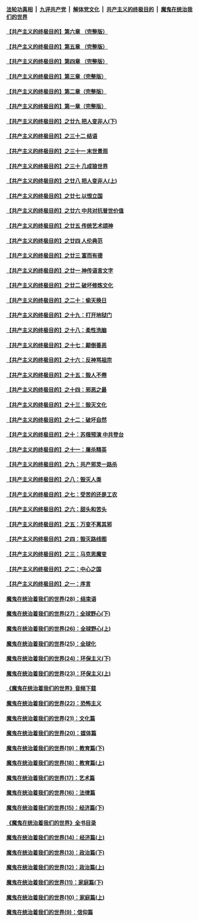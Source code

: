 ####  [法轮功真相](../../../../basic/blob/master/README.md?t=04221001) &nbsp;|&nbsp; [九评共产党](../../../../9ping.md/blob/master/README.md?t=04221001) &nbsp;|&nbsp; [解体党文化](../../../../jtdwh.md/blob/master/README.md?t=04221001)  &nbsp;|&nbsp; [共产主义的终极目的](../../../../gczydzjmd.md/blob/master/README.md?t=04221001) &nbsp;|&nbsp; [魔鬼在统治我们的世界](../../../../mgztzwmdsj.md/blob/master/README.md?t=04221001) 

#### [【共产主义的终极目的】第六章 （完整版）](../pages/nsc422/n11428913.md?t=04221001) 

#### [【共产主义的终极目的】第五章 （完整版）](../pages/nsc422/n11428912.md?t=04221001) 

#### [【共产主义的终极目的】第四章 （完整版）](../pages/nsc422/n11428907.md?t=04221001) 

#### [【共产主义的终极目的】第三章（完整版）](../pages/nsc422/n11428848.md?t=04221001) 

#### [【共产主义的终极目的】第二章（完整版）](../pages/nsc422/n11428831.md?t=04221001) 

#### [【共产主义的终极目的】第一章（完整版）](../pages/nsc422/n11417651.md?t=04221001) 

#### [【共产主义的终极目的】之廿九 把人变非人(下)](../pages/nsc422/n11344140.md?t=04221001) 

#### [【共产主义的终极目的】之三十二 结语](../pages/nsc422/n11360535.md?t=04221001) 

#### [【共产主义的终极目的】之三十一 末世景观](../pages/nsc422/n11351129.md?t=04221001) 

#### [【共产主义的终极目的】之三十 几成狼世界](../pages/nsc422/n11348280.md?t=04221001) 

#### [【共产主义的终极目的】之廿八 把人变非人(上)](../pages/nsc422/n11340492.md?t=04221001) 

#### [【共产主义的终极目的】之廿七 以恨立国](../pages/nsc422/n11336944.md?t=04221001) 

#### [【共产主义的终极目的】之廿六 中共对抗普世价值](../pages/nsc422/n11324785.md?t=04221001) 

#### [【共产主义的终极目的】之廿五 传统艺术颂神](../pages/nsc422/n11296396.md?t=04221001) 

#### [【共产主义的终极目的】之廿四 人伦典范](../pages/nsc422/n11296397.md?t=04221001) 

#### [【共产主义的终极目的】之廿三 富而有德](../pages/nsc422/n11283598.md?t=04221001) 

#### [【共产主义的终极目的】之廿一 神传语言文字](../pages/nsc422/n11263265.md?t=04221001) 

#### [【共产主义的终极目的】之廿二 破坏修炼文化](../pages/nsc422/n11245728.md?t=04221001) 

#### [【共产主义的终极目的】之二十：偷天换日](../pages/nsc422/n11238846.md?t=04221001) 

#### [【共产主义的终极目的】之十九：打开地狱门](../pages/nsc422/n11206376.md?t=04221001) 

#### [【共产主义的终极目的】之十八：柔性洗脑](../pages/nsc422/n11199994.md?t=04221001) 

#### [【共产主义的终极目的】之十七：颠倒善恶](../pages/nsc422/n11179782.md?t=04221001) 

#### [【共产主义的终极目的】之十六：反神骂祖宗](../pages/nsc422/n11166798.md?t=04221001) 

#### [【共产主义的终极目的】之十五：毁人不倦](../pages/nsc422/n11166792.md?t=04221001) 

#### [【共产主义的终极目的】之十四：邪恶之最](../pages/nsc422/n11150249.md?t=04221001) 

#### [【共产主义的终极目的】之十三：毁灭文化](../pages/nsc422/n11135227.md?t=04221001) 

#### [【共产主义的终极目的】之十二：破坏自然](../pages/nsc422/n11135214.md?t=04221001) 

#### [【共产主义的终极目的】之十：苏俄预演 中共登台](../pages/nsc422/n11118424.md?t=04221001) 

#### [【共产主义的终极目的】之十一：屠杀精英](../pages/nsc422/n11118442.md?t=04221001) 

#### [【共产主义的终极目的】之九：共产邪灵一路杀](../pages/nsc422/n11114139.md?t=04221001) 

#### [【共产主义的终极目的】之八：毁灭人类](../pages/nsc422/n11108503.md?t=04221001) 

#### [【共产主义的终极目的】之七：受苦的还是工农](../pages/nsc422/n11101809.md?t=04221001) 

#### [【共产主义的终极目的】之六：甜头和苦头](../pages/nsc422/n11096971.md?t=04221001) 

#### [【共产主义的终极目的】之五：万变不离其邪](../pages/nsc422/n11091285.md?t=04221001) 

#### [【共产主义的终极目的】之四：毁灭路线图](../pages/nsc422/n11086284.md?t=04221001) 

#### [【共产主义的终极目的】之三：马克思魔变](../pages/nsc422/n11061941.md?t=04221001) 

#### [【共产主义的终极目的】之二：中心之国](../pages/nsc422/n11047728.md?t=04221001) 

#### [【共产主义的终极目的】之一：序言](../pages/nsc422/n11086077.md?t=04221001) 

#### [魔鬼在统治着我们的世界(28)：结束语](../pages/nsc422/n10936246.md?t=04221001) 

#### [魔鬼在统治着我们的世界(27)：全球野心(下)](../pages/nsc422/n10928319.md?t=04221001) 

#### [魔鬼在统治着我们的世界(26)：全球野心(上)](../pages/nsc422/n10900318.md?t=04221001) 

#### [魔鬼在统治着我们的世界(25)：全球化](../pages/nsc422/n10788205.md?t=04221001) 

#### [魔鬼在统治着我们的世界(24)：环保主义(下)](../pages/nsc422/n10695307.md?t=04221001) 

#### [魔鬼在统治着我们的世界(23)：环保主义(上)](../pages/nsc422/n10688613.md?t=04221001) 

#### [《魔鬼在统治着我们的世界》音频下载](../pages/nsc422/n10635553.md?t=04221001) 

#### [魔鬼在统治着我们的世界(22)：恐怖主义](../pages/nsc422/n10614727.md?t=04221001) 

#### [魔鬼在统治着我们的世界(21)：文化篇](../pages/nsc422/n10597706.md?t=04221001) 

#### [魔鬼在统治着我们的世界(20)：媒体篇](../pages/nsc422/n10586579.md?t=04221001) 

#### [魔鬼在统治着我们的世界(19)：教育篇(下)](../pages/nsc422/n10564808.md?t=04221001) 

#### [魔鬼在统治着我们的世界(18)：教育篇(上)](../pages/nsc422/n10526970.md?t=04221001) 

#### [魔鬼在统治着我们的世界(17)：艺术篇](../pages/nsc422/n10499093.md?t=04221001) 

#### [魔鬼在统治着我们的世界(16)：法律篇](../pages/nsc422/n10485969.md?t=04221001) 

#### [魔鬼在统治着我们的世界(15)：经济篇(下)](../pages/nsc422/n10469975.md?t=04221001) 

#### [《魔鬼在统治着我们的世界》全书目录](../pages/nsc422/n10464261.md?t=04221001) 

#### [魔鬼在统治着我们的世界(14)：经济篇(上)](../pages/nsc422/n10457370.md?t=04221001) 

#### [魔鬼在统治着我们的世界(13)：政治篇(下)](../pages/nsc422/n10448270.md?t=04221001) 

#### [魔鬼在统治着我们的世界(12)：政治篇(上)](../pages/nsc422/n10444576.md?t=04221001) 

#### [魔鬼在统治着我们的世界(11)：家庭篇(下)](../pages/nsc422/n10440961.md?t=04221001) 

#### [魔鬼在统治着我们的世界(10)：家庭篇(上)](../pages/nsc422/n10435448.md?t=04221001) 

#### [魔鬼在统治着我们的世界(9)：信仰篇](../pages/nsc422/n10432159.md?t=04221001) 

